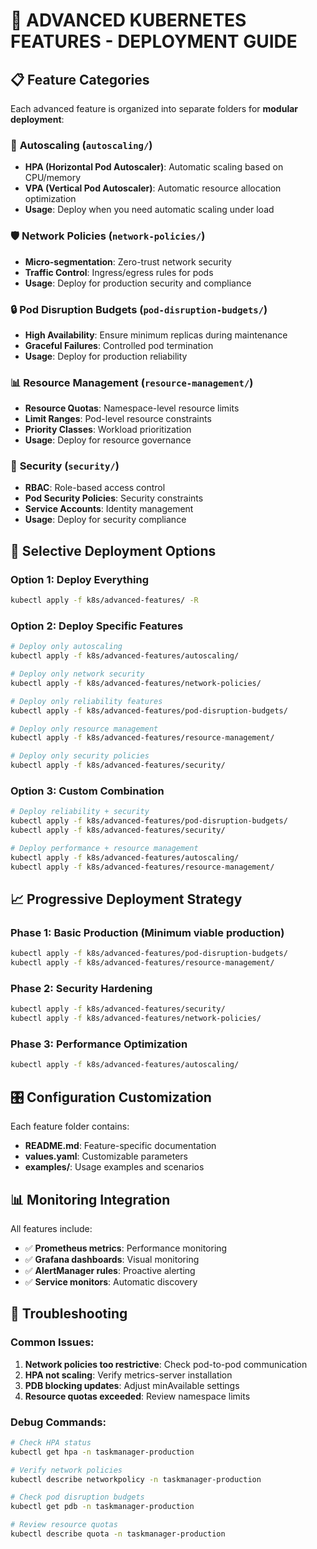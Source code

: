 # 🚀 ADVANCED KUBERNETES FEATURES - DEPLOYMENT GUIDE

## 📋 Feature Categories

Each advanced feature is organized into separate folders for **modular deployment**:

### 🔧 **Autoscaling** (`autoscaling/`)
- **HPA (Horizontal Pod Autoscaler)**: Automatic scaling based on CPU/memory
- **VPA (Vertical Pod Autoscaler)**: Automatic resource allocation optimization
- **Usage**: Deploy when you need automatic scaling under load

### 🛡️ **Network Policies** (`network-policies/`)
- **Micro-segmentation**: Zero-trust network security
- **Traffic Control**: Ingress/egress rules for pods
- **Usage**: Deploy for production security and compliance

### 🔒 **Pod Disruption Budgets** (`pod-disruption-budgets/`)
- **High Availability**: Ensure minimum replicas during maintenance
- **Graceful Failures**: Controlled pod termination
- **Usage**: Deploy for production reliability

### 📊 **Resource Management** (`resource-management/`)
- **Resource Quotas**: Namespace-level resource limits
- **Limit Ranges**: Pod-level resource constraints
- **Priority Classes**: Workload prioritization
- **Usage**: Deploy for resource governance

### 🔐 **Security** (`security/`)
- **RBAC**: Role-based access control
- **Pod Security Policies**: Security constraints
- **Service Accounts**: Identity management
- **Usage**: Deploy for security compliance

## 🎯 **Selective Deployment Options**

### **Option 1: Deploy Everything**
```bash
kubectl apply -f k8s/advanced-features/ -R
```

### **Option 2: Deploy Specific Features**
```bash
# Deploy only autoscaling
kubectl apply -f k8s/advanced-features/autoscaling/

# Deploy only network security
kubectl apply -f k8s/advanced-features/network-policies/

# Deploy only reliability features
kubectl apply -f k8s/advanced-features/pod-disruption-budgets/

# Deploy only resource management
kubectl apply -f k8s/advanced-features/resource-management/

# Deploy only security policies
kubectl apply -f k8s/advanced-features/security/
```

### **Option 3: Custom Combination**
```bash
# Deploy reliability + security
kubectl apply -f k8s/advanced-features/pod-disruption-budgets/
kubectl apply -f k8s/advanced-features/security/

# Deploy performance + resource management
kubectl apply -f k8s/advanced-features/autoscaling/
kubectl apply -f k8s/advanced-features/resource-management/
```

## 📈 **Progressive Deployment Strategy**

### **Phase 1: Basic Production** (Minimum viable production)
```bash
kubectl apply -f k8s/advanced-features/pod-disruption-budgets/
kubectl apply -f k8s/advanced-features/resource-management/
```

### **Phase 2: Security Hardening**
```bash
kubectl apply -f k8s/advanced-features/security/
kubectl apply -f k8s/advanced-features/network-policies/
```

### **Phase 3: Performance Optimization**
```bash
kubectl apply -f k8s/advanced-features/autoscaling/
```

## 🎛️ **Configuration Customization**

Each feature folder contains:
- **README.md**: Feature-specific documentation
- **values.yaml**: Customizable parameters
- **examples/**: Usage examples and scenarios

## 📊 **Monitoring Integration**

All features include:
- ✅ **Prometheus metrics**: Performance monitoring
- ✅ **Grafana dashboards**: Visual monitoring
- ✅ **AlertManager rules**: Proactive alerting
- ✅ **Service monitors**: Automatic discovery

## 🔧 **Troubleshooting**

### Common Issues:
1. **Network policies too restrictive**: Check pod-to-pod communication
2. **HPA not scaling**: Verify metrics-server installation
3. **PDB blocking updates**: Adjust minAvailable settings
4. **Resource quotas exceeded**: Review namespace limits

### Debug Commands:
```bash
# Check HPA status
kubectl get hpa -n taskmanager-production

# Verify network policies
kubectl describe networkpolicy -n taskmanager-production

# Check pod disruption budgets
kubectl get pdb -n taskmanager-production

# Review resource quotas
kubectl describe quota -n taskmanager-production
```